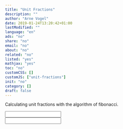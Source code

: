 ```yaml
---
title: "Unit Fractions"
description: ""
author: "Arne Vogel"
date: 2019-01-24T13:20:42+01:00
lastModified: ""
language: "en"
ads: "no"
share: "no"
email: "no"
about: "no"
related: "no"
listed: "yes"
mathjax: "yes"
toc: "no"
customCSS: []
customJS: ["unit-fractions"]
init: "no"
category: []
draft: false 
---
```


Calculating unit fractions with the algorithm of fibonacci.

<input id="a" oninput="fibonacci()" type="number" />
<br>
<input id="b" oninput="fibonacci()" type="number" />

<p id="result"></p>
